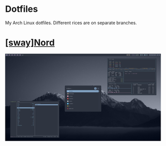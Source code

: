 # Dotfiles
My Arch Linux dotfiles. Different rices are on separate branches.  
# [[sway]Nord](https://github.com/comalnik/dotfiles/tree/nord)
![Nord Screenshot](/screenshots/nord1.png)


